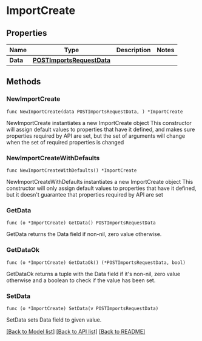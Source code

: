 # ImportCreate

## Properties

Name | Type | Description | Notes
------------ | ------------- | ------------- | -------------
**Data** | [**POSTImportsRequestData**](POSTImportsRequestData.md) |  | 

## Methods

### NewImportCreate

`func NewImportCreate(data POSTImportsRequestData, ) *ImportCreate`

NewImportCreate instantiates a new ImportCreate object
This constructor will assign default values to properties that have it defined,
and makes sure properties required by API are set, but the set of arguments
will change when the set of required properties is changed

### NewImportCreateWithDefaults

`func NewImportCreateWithDefaults() *ImportCreate`

NewImportCreateWithDefaults instantiates a new ImportCreate object
This constructor will only assign default values to properties that have it defined,
but it doesn't guarantee that properties required by API are set

### GetData

`func (o *ImportCreate) GetData() POSTImportsRequestData`

GetData returns the Data field if non-nil, zero value otherwise.

### GetDataOk

`func (o *ImportCreate) GetDataOk() (*POSTImportsRequestData, bool)`

GetDataOk returns a tuple with the Data field if it's non-nil, zero value otherwise
and a boolean to check if the value has been set.

### SetData

`func (o *ImportCreate) SetData(v POSTImportsRequestData)`

SetData sets Data field to given value.



[[Back to Model list]](../README.md#documentation-for-models) [[Back to API list]](../README.md#documentation-for-api-endpoints) [[Back to README]](../README.md)


